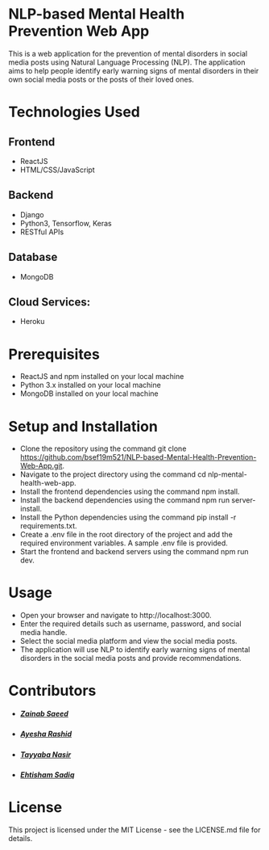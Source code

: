 # NLP-based Mental Health Prevention Web App
This is a web application for the prevention of mental disorders in social media posts using Natural Language Processing (NLP). The application aims to help people identify early warning signs of mental disorders in their own social media posts or the posts of their loved ones.

# Technologies Used
## Frontend
- ReactJS
- HTML/CSS/JavaScript

## Backend
- Django
- Python3, Tensorflow, Keras
- RESTful APIs

## Database
- MongoDB

## Cloud Services:
- Heroku

# Prerequisites
- ReactJS and npm installed on your local machine
- Python 3.x installed on your local machine
- MongoDB installed on your local machine

# Setup and Installation
- Clone the repository using the command git clone https://github.com/bsef19m521/NLP-based-Mental-Health-Prevention-Web-App.git.
- Navigate to the project directory using the command cd nlp-mental-health-web-app.
- Install the frontend dependencies using the command npm install.
- Install the backend dependencies using the command npm run server-install.
- Install the Python dependencies using the command pip install -r requirements.txt.
- Create a .env file in the root directory of the project and add the required environment variables. A sample .env file is provided.
- Start the frontend and backend servers using the command npm run dev.

# Usage
- Open your browser and navigate to http://localhost:3000.
- Enter the required details such as username, password, and social media handle.
- Select the social media platform and view the social media posts.
- The application will use NLP to identify early warning signs of mental disorders in the social media posts and provide recommendations.

# Contributors
- ##### [Zainab Saeed](https://github.com/Bsef19m516)              
- ##### [Ayesha Rashid](https://github.com/AyeshaRashid208)                 
- ##### [Tayyaba Nasir](https://github.com/Tayyaba-Nasir)             
- ##### [Ehtisham Sadiq](https://github.com/bsef19m521)         

# License
This project is licensed under the MIT License - see the LICENSE.md file for details.
